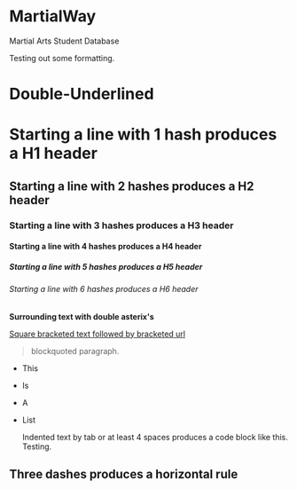 MartialWay
==========

Martial Arts Student Database

Testing out some formatting.



Double-Underlined
=================



# Starting a line with 1 hash produces a H1 header
## Starting a line with 2 hashes produces a H2 header
### Starting a line with 3 hashes produces a H3 header
#### Starting a line with 4 hashes produces a H4 header
##### Starting a line with 5 hashes produces a H5 header
###### Starting a line with 6 hashes produces a H6 header


**Surrounding text with double asterix's**


[Square bracketed text followed by bracketed url](http://www.bjja.com.au)


> blockquoted paragraph.

+ This
+ Is
+ A
+ List

    Indented text by tab or at least 4 spaces produces a code block like this.
    Testing.

Three dashes produces a horizontal rule
---
